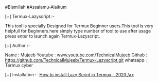 #Bismillah
#Assalamu-Alaikum 

[+] Termux-Lazyscript :-
 
   This tool is specially Designed for Termux Beginner 
   users.This tool is very helpfull for Beginners.here
   simply type number of tool to use after usage press
   enter to launch again Termux-Lazyscript.

[+] Author :-

   Name : Mujeeb
   Youtube : www.youtube.com/TechnicalMujeeb
   Github : https://github.com/TechnicalMujeeb/Termux-Lazyscript.git
   whatsapp : Termux cyber   

[+] Installation :-
<a href="https://www.learntermux.tech/2020/02/Install-Lazy-Script-in-Termux.html">How to install Lazy Script in Termux - 2020 /a>
